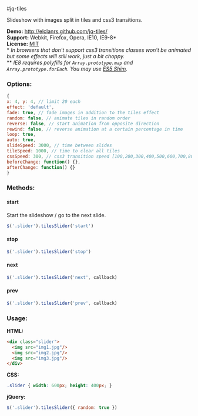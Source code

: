 #jq-tiles

Slideshow with images split in tiles and css3 transitions.

**Demo:** http://elclanrs.github.com/jq-tiles/  
**Support:** Webkit, Firefox, Opera, IE10, IE9-8*  
**License:** [MIT](http://en.wikipedia.org/wiki/MIT_License)  
\* _In browsers that don't support css3 transitions classes won't be animated but some effects will still work, just a bit choppy._  
\*\* _IE8 requires polyfills for `Array.prototype.map` and `Array.prototype.forEach`. You may use [ES5 Shim](https://github.com/kriskowal/es5-shim/)._

### Options:
```javascript
{
x: 4, y: 4, // limit 20 each
effect: 'default',
fade: true, // fade images in addition to the tiles effect
random: false, // animate tiles in random order
reverse: false, // start animation from opposite direction
rewind: false, // reverse animation at a certain percentage in time
loop: true,
auto: true,
slideSpeed: 3000, // time between slides
tileSpeed: 1000, // time to clear all tiles
cssSpeed: 300, // css3 transition speed [100,200,300,400,500,600,700,800,900,1000]
beforeChange: function() {},
afterChange: function() {}
}
```

### Methods:

#### start
Start the slideshow / go to the next slide.
```javascript
$('.slider').tilesSlider('start')
```

#### stop
```javascript
$('.slider').tilesSlider('stop')
```

#### next
```javascript
$('.slider').tilesSlider('next', callback)
```

#### prev
```javascript
$('.slider').tilesSlider('prev', callback)
```

### Usage:

**HTML:**
```html
<div class="slider">
  <img src="img1.jpg"/>
  <img src="img2.jpg"/>
  <img src="img3.jpg"/>
</div>
```

**CSS:**
```css
.slider { width: 600px; height: 400px; }
```

**jQuery:**
```javascript
$('.slider').tilesSlider({ random: true })
```



